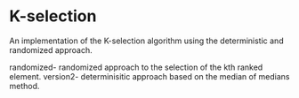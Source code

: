# K-selection
An implementation of the K-selection algorithm using the deterministic and randomized approach.

randomized- randomized approach to the selection of the kth ranked element.
version2- determinisitic approach based on the median of medians method.
